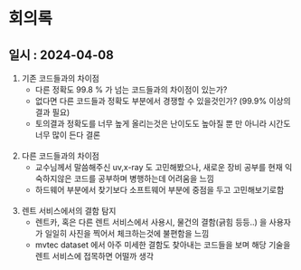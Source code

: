 # 회의록
## 일시 : 2024-04-08

1. 기존 코드들과의 차이점 
   - 다른 정확도 99.8 % 가 넘는 코드들과의 차이점이 있는가?
   - 없다면 다른 코드들과 정확도 부분에서 경쟁할 수 있을것인가? (99.9% 이상의 결과 필요)
   - 토의결과 정확도를 너무 높게 올리는것은 난이도도 높아질 뿐 만 아니라 시간도 너무 많이 든다 결론
<br><br>
2. 다른 코드들과의 차이점
   - 교수님께서 말씀해주신 uv,x-ray 도 고민해봤으나, 새로운 장비 공부를 현재 익숙하지않은 코드를 공부하며 병행하는데 어려움을 느낌
   - 하드웨어 부분에서 찾기보다 소프트웨어 부분에 중점을 두고 고민해보기로함
<br><br>
3. 렌트 서비스에서의 결함 탐지
     - 렌트카, 혹은 다른 렌트 서비스에서 사용시, 물건의 결함(긁힘 등등..) 을 사용자가 일일히 사진을 찍어서 체크하는것에 불편함을 느낌
     - mvtec dataset 에서 아주 미세한 결함도 찾아내는 코드들을 보며 해당 기술을 렌트 서비스에 접목하면 어떨까 생각
  